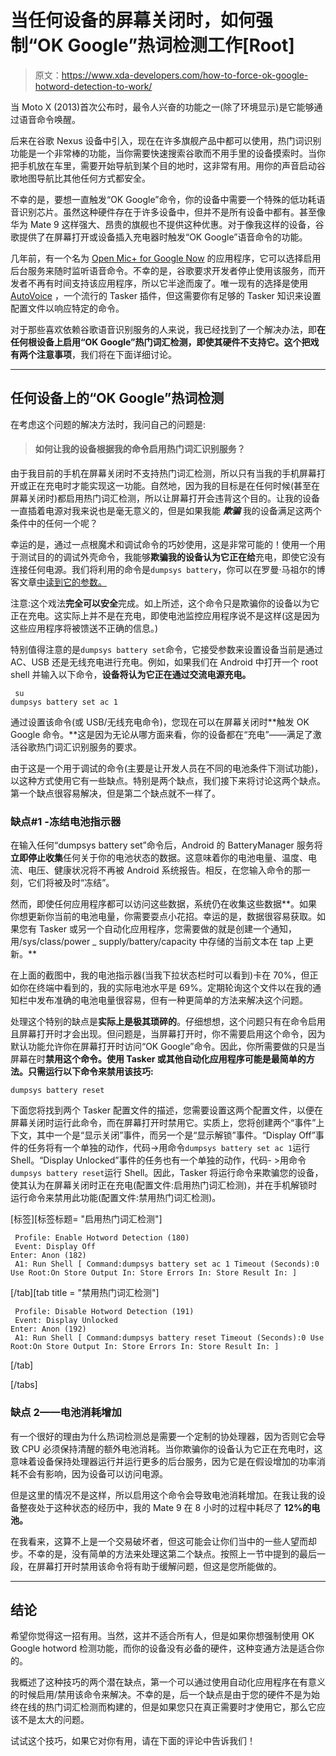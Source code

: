 # 当任何设备的屏幕关闭时，如何强制“OK Google”热词检测工作[Root]

> 原文：<https://www.xda-developers.com/how-to-force-ok-google-hotword-detection-to-work/>

当 Moto X (2013)首次公布时，最令人兴奋的功能之一(除了环境显示)是它能够通过语音命令唤醒。

后来在谷歌 Nexus 设备中引入，现在在许多旗舰产品中都可以使用，热门词识别功能是一个非常棒的功能，当你需要快速搜索谷歌而不用手里的设备摸索时。当你把手机放在车里，需要开始导航到某个目的地时，这非常有用。用你的声音启动谷歌地图导航比其他任何方式都安全。

不幸的是，要想一直触发“OK Google”命令，你的设备中需要一个特殊的低功耗语音识别芯片。虽然这种硬件存在于许多设备中，但并不是所有设备中都有。甚至像华为 Mate 9 这样强大、昂贵的旗舰也不提供这种优惠。对于像我这样的设备，谷歌提供了在屏幕打开或设备插入充电器时触发“OK Google”语音命令的功能。

几年前，有一个名为 [Open Mic+ for Google Now](https://play.google.com/store/apps/details?id=com.RSen.OpenMic.Pheonix&hl=en) 的应用程序，它可以选择启用后台服务来随时监听语音命令。不幸的是，谷歌要求开发者停止使用该服务，而开发者不再有时间支持该应用程序，所以它半途而废了。唯一现有的选择是使用 [AutoVoice](https://play.google.com/store/apps/details?id=com.joaomgcd.autovoice&hl=en) ，一个流行的 Tasker 插件，但这需要你有足够的 Tasker 知识来设置配置文件以响应特定的命令。

对于那些喜欢依赖谷歌语音识别服务的人来说，我已经找到了一个解决办法，即**在任何根设备上启用“OK Google”热门词汇检测，即使其硬件不支持它。**这个把戏有两个**注意事项**，我们将在下面详细讨论。

* * *

## 任何设备上的“OK Google”热词检测

在考虑这个问题的解决方法时，我问自己的问题是:

> #### 如何让我的设备根据我的命令启用热门词汇识别服务？

由于我目前的手机在屏幕关闭时不支持热门词汇检测，所以只有当我的手机屏幕打开或正在充电时才能实现这一功能。自然地，因为我的目标是在任何时候(甚至在屏幕关闭时)都启用热门词汇检测，所以让屏幕打开会违背这个目的。让我的设备一直插着电源对我来说也是毫无意义的，但是如果我能 ***欺骗*** 我的设备满足这两个条件中的任何一个呢？

幸运的是，通过一点根魔术和调试命令的巧妙使用，这是非常可能的！使用一个用于测试目的的调试外壳命令，我能够**欺骗我的设备认为它正在给**充电，即使它没有连接任何电源。我们将利用的命令是`dumpsys battery`，你可以在罗曼·马祖尔的博客文章[中读到它的参数。](https://stanfy.com/blog/android-shell-part-1-mocking-battery-status/)

注意:这个戏法**完全可以安全**完成。如上所述，这个命令只是欺骗你的设备以为它正在充电。这实际上并不是在充电，即使电池监控应用程序说不是这样(这是因为这些应用程序将被馈送不正确的信息。)

特别值得注意的是`dumpsys battery set`命令，它接受参数来设置设备当前是通过 AC、USB 还是无线充电进行充电。例如，如果我们在 Android 中打开一个 root shell 并输入以下命令，**设备将认为它正在通过交流电源充电。**

```
 su
dumpsys battery set ac 1

```

通过设置该命令(或 USB/无线充电命令)，您现在可以在屏幕关闭时**触发 OK Google 命令。**这是因为无论从哪方面来看，你的设备都在“充电”——满足了激活谷歌热门词汇识别服务的要求。

由于这是一个用于调试的命令(主要是让开发人员在不同的电池条件下测试功能)，以这种方式使用它有一些缺点。特别是两个缺点，我们接下来将讨论这两个缺点。第一个缺点很容易解决，但是第二个缺点就不一样了。

### 缺点#1 -冻结电池指示器

在输入任何“dumpsys battery set”命令后，Android 的 BatteryManager 服务将**立即停止收集**任何关于你的电池状态的数据。这意味着你的电池电量、温度、电流、电压、健康状况将不再被 Android 系统报告。相反，在您输入命令的那一刻，它们将被及时“冻结”。

然而，即使任何应用程序都可以访问这些数据，系统仍在收集这些数据**。如果你想更新你当前的电池电量，你需要耍点小花招。幸运的是，数据很容易获取。如果您有 Tasker 或另一个自动化应用程序，您需要做的就是创建一个通知，用/sys/class/power _ supply/battery/capacity 中存储的当前文本在 tap 上更新。**

在上面的截图中，我的电池指示器(当我下拉状态栏时可以看到)卡在 70%，但正如你在终端中看到的，我的实际电池水平是 69%。定期轮询这个文件以在我的通知栏中发布准确的电池电量很容易，但有一种更简单的方法来解决这个问题。

处理这个特别的缺点是**实际上是极其琐碎的**。仔细想想，这个问题只有在命令启用且屏幕打开时才会出现。但问题是，当屏幕打开时，你不需要启用这个命令，因为默认功能允许你在屏幕打开时访问“OK Google”命令。因此，你所需要做的只是当屏幕在时**禁用这个命令。使用 Tasker 或其他自动化应用程序可能是最简单的方法。只需运行以下命令来禁用该技巧:**

`dumpsys battery reset`

下面您将找到两个 Tasker 配置文件的描述，您需要设置这两个配置文件，以便在屏幕关闭时运行此命令，而在屏幕打开时禁用它。实质上，您将创建两个“事件”上下文，其中一个是“显示关闭”事件，而另一个是“显示解锁”事件。“Display Off”事件的任务将有一个单独的动作，代码->用命令`dumpsys battery set ac 1`运行 Shell。“Display Unlocked”事件的任务也有一个单独的动作，代码- >用命令`dumpsys battery reset`运行 Shell。因此，Tasker 将运行命令来欺骗您的设备，使其认为在屏幕关闭时正在充电(配置文件:启用热门词汇检测)，并在手机解锁时运行命令来禁用此功能(配置文件:禁用热门词汇检测)。

[标签][标签标题= "启用热门词汇检测"]

```
 Profile: Enable Hotword Detection (180)
 Event: Display Off
Enter: Anon (182)
 A1: Run Shell [ Command:dumpsys battery set ac 1 Timeout (Seconds):0 Use Root:On Store Output In: Store Errors In: Store Result In: ] 
```

[/tab][tab title = "禁用热门词汇检测"]

```
 Profile: Disable Hotword Detection (191)
 Event: Display Unlocked
Enter: Anon (192)
 A1: Run Shell [ Command:dumpsys battery reset Timeout (Seconds):0 Use Root:On Store Output In: Store Errors In: Store Result In: ] 
```

[/tab]

[/tabs]

### 缺点 2——电池消耗增加

有一个很好的理由为什么热词检测总是需要一个定制的协处理器，因为否则它会导致 CPU 必须保持清醒的额外电池消耗。当你欺骗你的设备认为它正在充电时，这意味着设备保持处理器运行并运行更多的后台服务，因为它是在假设增加的功率消耗不会有影响，因为设备可以访问电源。

但是这里的情况不是这样，所以启用这个命令会导致电池消耗增加。在我让我的设备整夜处于这种状态的经历中，我的 Mate 9 在 8 小时的过程中耗尽了 **12%的电池。**

在我看来，这算不上是一个交易破坏者，但这可能会让你们当中的一些人望而却步。不幸的是，没有简单的方法来处理这第二个缺点。按照上一节中提到的最后一段，在屏幕打开时禁用该命令将有助于缓解问题，但这是您所能做的。

* * *

## 结论

希望你觉得这一招有用。当然，这并不适合所有人，但是如果你想强制使用 OK Google hotword 检测功能，而你的设备没有必备的硬件，这种变通方法是适合你的。

我概述了这种技巧的两个潜在缺点，第一个可以通过使用自动化应用程序在有意义的时候启用/禁用该命令来解决。不幸的是，后一个缺点是由于您的硬件不是为始终在线的热门词汇检测而构建的，但是如果您只在真正需要时才使用它，那么它应该不是太大的问题。

试试这个技巧，如果它对你有用，请在下面的评论中告诉我们！